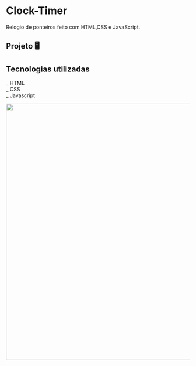 # Clock-Timer
Relogio de ponteiros feito com HTML,CSS e JavaScript.

## Projeto 🖥️
## Tecnologias utilizadas
_ HTML<br>
_ CSS <br>
_ Javascript

<div allign="center">
 <img src="https://user-images.githubusercontent.com/112294367/210466785-d36d557d-651c-47cc-9679-7d2fec92a372.png" width="700px"/>
</div>
